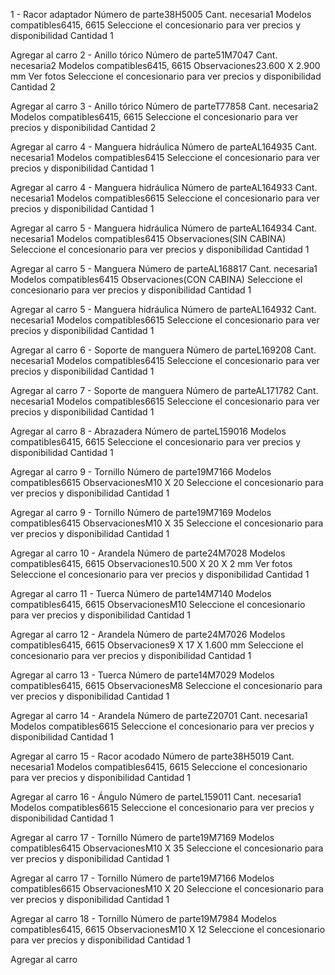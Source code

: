 1 -
Racor adaptador
Número de parte38H5005
Cant. necesaria1
Modelos compatibles6415, 6615
Seleccione el concesionario para ver precios y disponibilidad
Cantidad
1

Agregar al carro
2 -
Anillo tórico
Número de parte51M7047
Cant. necesaria2
Modelos compatibles6415, 6615
Observaciones23.600 X 2.900 mm
Ver fotos
Seleccione el concesionario para ver precios y disponibilidad
Cantidad
2

Agregar al carro
3 -
Anillo tórico
Número de parteT77858
Cant. necesaria2
Modelos compatibles6415, 6615
Seleccione el concesionario para ver precios y disponibilidad
Cantidad
2

Agregar al carro
4 -
Manguera hidráulica
Número de parteAL164935
Cant. necesaria1
Modelos compatibles6415
Seleccione el concesionario para ver precios y disponibilidad
Cantidad
1

Agregar al carro
4 -
Manguera hidráulica
Número de parteAL164933
Cant. necesaria1
Modelos compatibles6615
Seleccione el concesionario para ver precios y disponibilidad
Cantidad
1

Agregar al carro
5 -
Manguera hidráulica
Número de parteAL164934
Cant. necesaria1
Modelos compatibles6415
Observaciones(SIN CABINA)
Seleccione el concesionario para ver precios y disponibilidad
Cantidad
1

Agregar al carro
5 -
Manguera
Número de parteAL168817
Cant. necesaria1
Modelos compatibles6415
Observaciones(CON CABINA)
Seleccione el concesionario para ver precios y disponibilidad
Cantidad
1

Agregar al carro
5 -
Manguera hidráulica
Número de parteAL164932
Cant. necesaria1
Modelos compatibles6615
Seleccione el concesionario para ver precios y disponibilidad
Cantidad
1

Agregar al carro
6 -
Soporte de manguera
Número de parteL169208
Cant. necesaria1
Modelos compatibles6415
Seleccione el concesionario para ver precios y disponibilidad
Cantidad
1

Agregar al carro
7 -
Soporte de manguera
Número de parteAL171782
Cant. necesaria1
Modelos compatibles6615
Seleccione el concesionario para ver precios y disponibilidad
Cantidad
1

Agregar al carro
8 -
Abrazadera
Número de parteL159016
Modelos compatibles6415, 6615
Seleccione el concesionario para ver precios y disponibilidad
Cantidad
1

Agregar al carro
9 -
Tornillo
Número de parte19M7166
Modelos compatibles6615
ObservacionesM10 X 20
Seleccione el concesionario para ver precios y disponibilidad
Cantidad
1

Agregar al carro
9 -
Tornillo
Número de parte19M7169
Modelos compatibles6415
ObservacionesM10 X 35
Seleccione el concesionario para ver precios y disponibilidad
Cantidad
1

Agregar al carro
10 -
Arandela
Número de parte24M7028
Modelos compatibles6415, 6615
Observaciones10.500 X 20 X 2 mm
Ver fotos
Seleccione el concesionario para ver precios y disponibilidad
Cantidad
1

Agregar al carro
11 -
Tuerca
Número de parte14M7140
Modelos compatibles6415, 6615
ObservacionesM10
Seleccione el concesionario para ver precios y disponibilidad
Cantidad
1

Agregar al carro
12 -
Arandela
Número de parte24M7026
Modelos compatibles6415, 6615
Observaciones9 X 17 X 1.600 mm
Seleccione el concesionario para ver precios y disponibilidad
Cantidad
1

Agregar al carro
13 -
Tuerca
Número de parte14M7029
Modelos compatibles6415, 6615
ObservacionesM8
Seleccione el concesionario para ver precios y disponibilidad
Cantidad
1

Agregar al carro
14 -
Arandela
Número de parteZ20701
Cant. necesaria1
Modelos compatibles6615
Seleccione el concesionario para ver precios y disponibilidad
Cantidad
1

Agregar al carro
15 -
Racor acodado
Número de parte38H5019
Cant. necesaria1
Modelos compatibles6415, 6615
Seleccione el concesionario para ver precios y disponibilidad
Cantidad
1

Agregar al carro
16 -
Ángulo
Número de parteL159011
Cant. necesaria1
Modelos compatibles6615
Seleccione el concesionario para ver precios y disponibilidad
Cantidad
1

Agregar al carro
17 -
Tornillo
Número de parte19M7169
Modelos compatibles6415
ObservacionesM10 X 35
Seleccione el concesionario para ver precios y disponibilidad
Cantidad
1

Agregar al carro
17 -
Tornillo
Número de parte19M7166
Modelos compatibles6615
ObservacionesM10 X 20
Seleccione el concesionario para ver precios y disponibilidad
Cantidad
1

Agregar al carro
18 -
Tornillo
Número de parte19M7984
Modelos compatibles6415, 6615
ObservacionesM10 X 12
Seleccione el concesionario para ver precios y disponibilidad
Cantidad
1

Agregar al carro